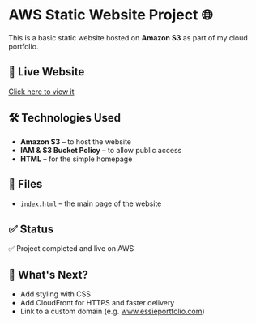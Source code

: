 # AWS Static Website Project 🌐

This is a basic static website hosted on **Amazon S3** as part of my cloud portfolio.

## 🔗 Live Website

[Click here to view it](http://essie-static-site.s3-website-us-east-1.amazonaws.com)

## 🛠️ Technologies Used

- **Amazon S3** – to host the website
- **IAM & S3 Bucket Policy** – to allow public access
- **HTML** – for the simple homepage

## 📄 Files

- `index.html` – the main page of the website

## ✅ Status

✅ Project completed and live on AWS

## 🚀 What's Next?

- Add styling with CSS
- Add CloudFront for HTTPS and faster delivery
- Link to a custom domain (e.g. www.essieportfolio.com)
